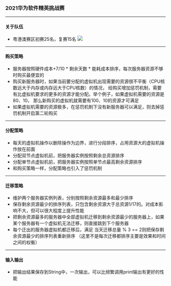 ### 2021华为软件精英挑战赛

-----

#### 关于队伍
* 粤港澳赛区初赛25名，复赛15名
![](https://i.bmp.ovh/imgs/2021/04/426acc60199ce5bb.png)

-----

#### 购买策略

* 服务器按照硬件成本+7/10 * 剩余天数 * 能耗成本排序，每次服务器资源不够时购买最便宜的
* 购买新服务器时，如果当前要分配的虚拟机出现需要的资源很不平衡（CPU核数远大于内存或内存远大于CPU核数）的情况，
  给购买增加惩罚机制，需要有比虚拟机要求的更多的资源才能分配。举个例子，如果虚拟机需要的资源是80、10，
  那么新购买的虚拟机就需要有100、10的资源才可满足
* 如果虚拟机需要的资源极多，在惩罚机制下没有新服务器可以满足，则去掉惩罚机制开启第二轮购买

-----

#### 分配策略

* 每天的虚拟机操作以删除操作为边界，进行分段排序，占用资源大的虚拟机操作放在前面
* 分配双节点虚拟机前，把服务器实例按照剩余总资源排序
* 分配单节点虚拟机前，把服务器实例按照单节点最高剩余资源排序
* 和购买策略一样，分配策略也引入了惩罚机制

-----

#### 迁移策略

* 维护两个服务器实例列表，分别按照剩余资源最多和最少排序
* 保存剩余资源最少的排序列表，只包含剩余资源大于总资源1/17的。对成本影响不大，但可以很大程度上提升性能
* 把剩余资源最多的服务器中全部虚拟机迁移到剩余资源最少的服务器上，如果某个服务器有一个虚拟机无法迁移，则直接跳到下个服务器
* 每个迁出的服务器虚拟机都迁移后，满足 当天迁移总量 % 3 == 2则把保存剩余资源最少的排序列表重新排序
  （这里不是每次迁移都排序主要是效果和时间之间的权衡）

---

#### 输入输出

* 把输出结果保存到String中，一次输出，可以比频繁调用print输出有更好的性能
